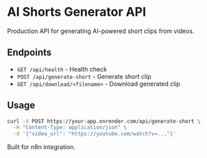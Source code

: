 # AI Shorts Generator API

Production API for generating AI-powered short clips from videos.

## Endpoints

- `GET /api/health` - Health check
- `POST /api/generate-short` - Generate short clip
- `GET /api/download/<filename>` - Download generated clip

## Usage

```bash
curl -X POST https://your-app.onrender.com/api/generate-short \
  -H "Content-Type: application/json" \
  -d '{"video_url": "https://youtube.com/watch?v=..."}'
```

Built for n8n integration.
